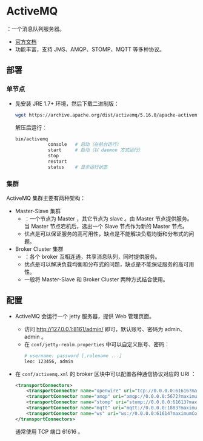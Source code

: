 # ActiveMQ

：一个消息队列服务器。
- [官方文档](http://activemq.apache.org/components/classic/documentation)
- 功能丰富，支持 JMS、AMQP、STOMP、MQTT 等多种协议。

## 部署

### 单节点

- 先安装 JRE 1.7+ 环境，然后下载二进制版：
  ```sh
  wget https://archive.apache.org/dist/activemq/5.16.0/apache-activemq-5.16.0-bin.tar.gz
  ```
  解压后运行：
  ```sh
  bin/activemq
              console   # 启动（在前台运行）
              start     # 启动（以 daemon 方式运行）
              stop
              restart
              status    # 显示运行状态
  ```

### 集群

ActiveMQ 集群主要有两种架构：
- Master-Slave 集群
  - ：一个节点为 Master ，其它节点为 slave 。由 Master 节点提供服务。当 Master 节点宕机后，选出一个 Slave 节点作为新的 Master 节点。
  - 优点是可以保证服务的高可用性，缺点是不能解决负载均衡和分布式的问题。
- Broker Cluster 集群
  - ：各个 broker 互相连通，共享消息队列，同时提供服务。
  - 优点是可以解决负载均衡和分布式的问题，缺点是不能保证服务的高可用性。
  - 一般将 Master-Slave 和 Broker Cluster 两种方式结合使用。

## 配置

- ActiveMQ 会运行一个 jetty 服务器，提供 Web 管理页面。
  - 访问 <http://127.0.0.1:8161/admin/> 即可，默认账号、密码为 admin、admin 。
  - 在 `conf/jetty-realm.properties` 中可以自定义账号、密码：
    ```sh
    # username: password [,rolename ...]
    leo: 123456, admin
    ```

- 在 `conf/activemq.xml` 的 broker 区块中可以配置各种通信协议对应的 URI ：
  ```xml
  <transportConnectors>
      <transportConnector name="openwire" uri="tcp://0.0.0.0:61616?maximumConnections=1000&amp;wireFormat.maxFrameSize=104857600"/>
      <transportConnector name="amqp" uri="amqp://0.0.0.0:5672?maximumConnections=1000&amp;wireFormat.maxFrameSize=104857600"/>
      <transportConnector name="stomp" uri="stomp://0.0.0.0:61613?maximumConnections=1000&amp;wireFormat.maxFrameSize=104857600"/>
      <transportConnector name="mqtt" uri="mqtt://0.0.0.0:1883?maximumConnections=1000&amp;wireFormat.maxFrameSize=104857600"/>
      <transportConnector name="ws" uri="ws://0.0.0.0:61614?maximumConnections=1000&amp;wireFormat.maxFrameSize=104857600"/>
  </transportConnectors>
  ```
  通常使用 TCP 端口 61616 。
